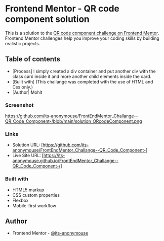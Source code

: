 # Frontend Mentor - QR code component solution

This is a solution to the [QR code component challenge on Frontend Mentor](https://www.frontendmentor.io/challenges/qr-code-component-iux_sIO_H). Frontend Mentor challenges help you improve your coding skills by building realistic projects. 

## Table of contents

- [Process] I simply created a div container and put another div with the class card inside it and more another child elements inside the card.
- [Built with] (This challange was completed with the use of HTML and Css only.)
- [Author] Mohit

### Screenshot

https://github.com/its-anonymouse/FrontEndMentor_Challange--QR_Code_Component-/blob/main/solution_QRcodeComponent.png

### Links

- Solution URL: [https://github.com/its-anonymouse/FrontEndMentor_Challange--QR_Code_Component-]
- Live Site URL: [https://its-anonymouse.github.io/FrontEndMentor_Challange--QR_Code_Component-/]

### Built with

- HTML5 markup
- CSS custom properties
- Flexbox
- Mobile-first workflow

## Author
- Frontend Mentor - [@its-anonymouse](https://www.frontendmentor.io/profile/its-anonymouse)
